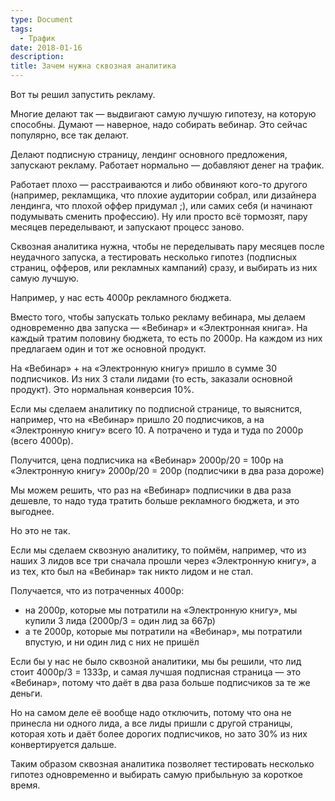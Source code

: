 ```yaml
---
type: Document
tags:
  - Трафик
date: 2018-01-16
description: 
title: Зачем нужна сквозная аналитика
---
```


Вот ты решил запустить рекламу.

Многие делают так — выдвигают самую лучшую гипотезу, на которую способны. Думают — наверное, надо собирать вебинар. Это сейчас популярно, все так делают.

Делают подписную страницу, лендинг основного предложения, запускают рекламу. Работает нормально — добавляют денег на трафик.

Работает плохо — расстраиваются и либо обвиняют кого-то другого (например, рекламщика, что плохие аудитории собрал, или дизайнера лендинга, что плохой оффер придумал ;), или самих себя (и начинают подумывать сменить профессию). Ну или просто всё тормозят, пару месяцев переделывают, и запускают процесс заново.

Сквозная аналитика нужна, чтобы не переделывать пару месяцев после неудачного запуска, а тестировать несколько гипотез (подписных страниц, офферов, или рекламных кампаний) сразу, и выбирать из них самую лучшую.

Например, у нас есть 4000р рекламного бюджета.

Вместо того, чтобы запускать только рекламу вебинара, мы делаем одновременно два запуска — «Вебинар» и «Электронная книга». На каждый тратим половину бюджета, то есть по 2000р. На каждом из них предлагаем один и тот же основной продукт.

На «Вебинар» + на «Электронную книгу» пришло в сумме 30 подписчиков. Из них 3 стали лидами (то есть, заказали основной продукт). Это нормальная конверсия 10%.

Если мы сделаем аналитику по подписной странице, то выяснится, например, что на «Вебинар» пришло 20 подписчиков, а на «Электронную книгу» всего 10. А потрачено и туда и туда по 2000р (всего 4000р).

Получится, цена подписчика на «Вебинар» 2000р/20 = 100р
на «Электронную книгу» 2000р/20 = 200р (подписчики в два раза дороже)

Мы можем решить, что раз на «Вебинар» подписчики в два раза дешевле, то надо туда тратить больше рекламного бюджета, и это выгоднее.

Но это не так.

Если мы сделаем сквозную аналитику, то поймём, например, что из наших 3 лидов все три сначала прошли через «Электронную книгу», а из тех, кто был на «Вебинар» так никто лидом и не стал.

Получается, что из потраченных 4000р:
- на 2000р, которые мы потратили на «Электронную книгу», мы купили 3 лида (2000р/3 = один лид за 667р)
- а те 2000р, которые мы потратили на «Вебинар», мы потратили впустую, и ни один лид с них не пришёл

Если бы у нас не было сквозной аналитики, мы бы решили, что лид стоит 4000р/3 = 1333р, и самая лучшая подписная страница — это «Вебинар», потому что даёт в два раза больше подписчиков за те же деньги.

Но на самом деле её вообще надо отключить, потому что она не принесла ни одного лида, а все лиды пришли с другой страницы, которая хоть и даёт более дорогих подписчиков, но зато 30% из них конвертируется дальше.

Таким образом сквозная аналитика позволяет тестировать несколько гипотез одновременно и выбирать самую прибыльную за короткое время.

